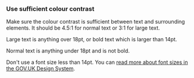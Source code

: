 ### Use sufficient colour contrast

Make sure the colour contrast is sufficient between text and surrounding elements. It should be 4.5:1 for normal text or 3:1 for large text.

Large text is anything over 18pt, or bold text which is larger than 14pt.

Normal text is anything under 18pt and is not bold.

Don't use a font size less than 14pt. You can [read more about font sizes in the GOV.UK Design System](https://design-system.service.gov.uk/styles/typography/).
